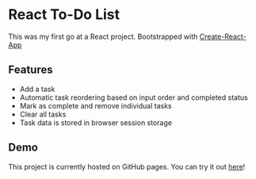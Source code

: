 # React To-Do List
This was my first go at a React project. Bootstrapped with [Create-React-App](https://github.com/facebook/create-react-app)

## Features
- Add a task
- Automatic task reordering based on input order and completed status
- Mark as complete and remove individual tasks
- Clear all tasks 
- Task data is stored in browser session storage 


## Demo
This project is currently hosted on GitHub pages. You can try it out [here](https://alecbar.github.io/React-ToDo/)!



